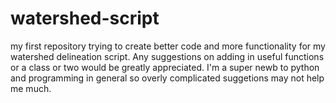 # watershed-script
my first repository
trying to create better code and more functionality for my watershed delineation script. Any suggestions on adding in useful functions or a class or two would be greatly appreciated.  I'm a super newb to python and programming in general so overly complicated suggetions may not help me much.  

